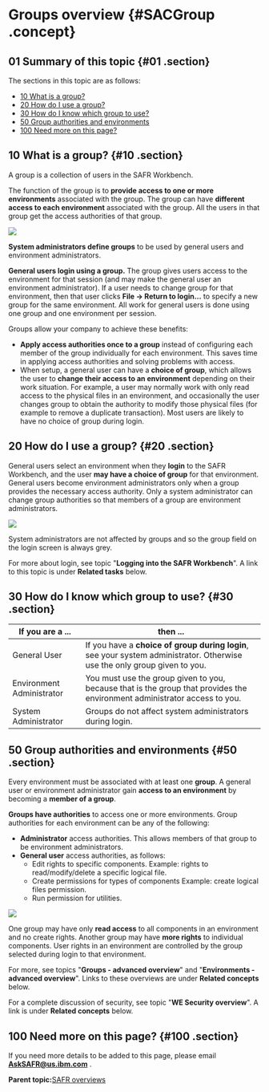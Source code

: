 # Groups overview {#SACGroup .concept}

## 01 Summary of this topic {#01 .section}

The sections in this topic are as follows:

-   [10 What is a group?](SACGroup.md#10)
-   [20 How do I use a group?](SACGroup.md#20)
-   [30 How do I know which group to use?](SACGroup.md#30)
-   [50 Group authorities and environments](SACGroup.md#50)
-   [100 Need more on this page?](SACGroup.md#100)

## 10 What is a group? {#10 .section}

A group is a collection of users in the SAFR Workbench.

The function of the group is to **provide access to one or more environments** associated with the group. The group can have **different access to each environment** associated with the group. All the users in that group get the access authorities of that group.

![](images/Group_Concept_04.gif)

**System administrators define groups** to be used by general users and environment administrators.

**General users login using a group.** The group gives users access to the environment for that session \(and may make the general user an environment administrator\). If a user needs to change group for that environment, then that user clicks **File -\> Return to login...** to specify a new group for the same environment. All work for general users is done using one group and one environment per session.

Groups allow your company to achieve these benefits:

-   **Apply access authorities once to a group** instead of configuring each member of the group individually for each environment. This saves time in applying access authorities and solving problems with access.
-   When setup, a general user can have a **choice of group**, which allows the user to **change their access to an environment** depending on their work situation. For example, a user may normally work with only read access to the physical files in an environment, and occasionally the user changes group to obtain the authority to modify those physical files \(for example to remove a duplicate transaction\). Most users are likely to have no choice of group during login.

## 20 How do I use a group? {#20 .section}

General users select an environment when they **login** to the SAFR Workbench, and the user **may have a choice of group** for that environment. General users become environment administrators only when a group provides the necessary access authority. Only a system administrator can change group authorities so that members of a group are environment administrators.

![](images/Env_Usage_and_rights_02.gif)

System administrators are not affected by groups and so the group field on the login screen is always grey.

For more about login, see topic "**Logging into the SAFR Workbench**". A link to this topic is under **Related tasks** below.

## 30 How do I know which group to use? {#30 .section}

|If you are a ...|then ...|
|----------------|--------|
|General User|If you have a **choice of group during login**, see your system administrator. Otherwise use the only group given to you.|
|Environment Administrator|You must use the group given to you, because that is the group that provides the environment administrator access to you.|
|System Administrator|Groups do not affect system administrators during login.|

## 50 Group authorities and environments {#50 .section}

Every environment must be associated with at least one **group**. A general user or environment administrator gain **access to an environment** by becoming a **member of a group**.

**Groups have authorities** to access one or more environments. Group authorities for each environment can be any of the following:

-   **Administrator** access authorities. This allows members of that group to be environment administrators.
-   **General user** access authorities, as follows:
    -   Edit rights to specific components. Example: rights to read/modify/delete a specific logical file.
    -   Create permissions for types of components Example: create logical files permission.
    -   Run permission for utilities.

![](images/Group_Auth_01.gif)

One group may have only **read access** to all components in an environment and no create rights. Another group may have **more rights** to individual components. User rights in an environment are controlled by the group selected during login to that environment.

For more, see topics "**Groups - advanced overview**" and "**Environments - advanced overview**". Links to these overviews are under **Related concepts** below.

For a complete discussion of security, see topic "**WE Security overview**". A link is under **Related concepts** below.

## 100 Need more on this page? {#100 .section}

If you need more details to be added to this page, please email **AskSAFR@us.ibm.com** .

**Parent topic:**[SAFR overviews](../html/AAR450Overviews.md)

